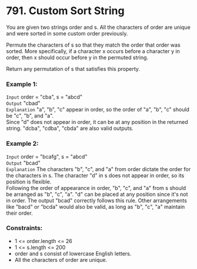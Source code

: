 # 791. Custom Sort String

You are given two strings order and s. All the characters of order are unique and were
sorted in some custom order previously.

Permute the characters of s so that they match the order that order was sorted. More
specifically, if a character x occurs before a character y in order, then x should occur
before y in the permuted string.

Return any permutation of s that satisfies this property.

### Example 1:

`Input`  order = "cba", s = "abcd"   
`Output`  "cbad"   
`Explanation` "a", "b", "c" appear in order, so the order of "a", "b", "c" should be "c", "b", and "a".  
Since "d" does not appear in order, it can be at any position in the returned string.
"dcba", "cdba", "cbda" are also valid outputs.

### Example 2:

`Input`  order = "bcafg", s = "abcd"   
`Output`  "bcad"   
`Explanation` The characters "b", "c", and "a" from order dictate the order for the
characters in s. The character "d" in s does not appear in order, so its position is flexible.  
Following the order of appearance in order, "b", "c", and "a" from s should be arranged
as "b", "c", "a". "d" can be placed at any position since it's not in order. The output
"bcad" correctly follows this rule. Other arrangements like "bacd" or "bcda" would also
be valid, as long as "b", "c", "a" maintain their order.
 
### Constraints:

- 1 <= order.length <= 26
- 1 <= s.length <= 200
- order and s consist of lowercase English letters.
- All the characters of order are unique.